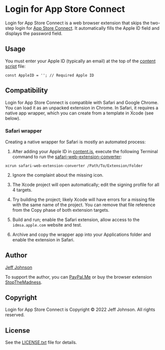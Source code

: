 # Login for App Store Connect

Login for App Store Connect is a web browser extension that skips the two-step login for [App Store Connect](https://appstoreconnect.apple.com/login/). It automatically fills the Apple ID field and displays the password field.

## Usage

You must enter your Apple ID (typically an email) at the top of the [content script](content.js) file:
```
const AppleID = ''; // Required Apple ID
```

## Compatibility

Login for App Store Connect is compatible with Safari and Google Chrome. You can load it as an unpacked extension in Chrome. In Safari, it requires a native app wrapper, which you can create from a template in Xcode (see below).

### Safari wrapper

Creating a native wrapper for Safari is mostly an automated process:

1. After adding your Apple ID in [content.js](content.js), execute the following Terminal command to run the [safari-web-extension-converter](https://developer.apple.com/documentation/safariservices/safari_web_extensions/converting_a_web_extension_for_safari/):
```
xcrun safari-web-extension-converter /Path/To/Extension/Folder
```

2. Ignore the complaint about the missing icon.

3. The Xcode project will open automatically; edit the signing profile for all 4 targets.

4. Try building the project; likely Xcode will have errors for a missing file with the same name of the project. You can remove that file reference from the Copy phase of both extension targets.

5. Build and run; enable the Safari extension, allow access to the `idmsa.apple.com` website and test.

6. Archive and copy the wrapper app into your Applications folder and enable the extension in Safari.

## Author

[Jeff Johnson](https://lapcatsoftware.com/)

To support the author, you can [PayPal.Me](https://www.paypal.me/JeffJohnsonWI) or buy the browser extension [StopTheMadness](https://underpassapp.com/StopTheMadness/).

## Copyright

Login for App Store Connect is Copyright © 2022 Jeff Johnson. All rights reserved.

## License

See the [LICENSE.txt](LICENSE.txt) file for details.
